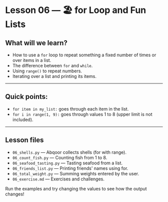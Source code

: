 # Lesson 06 — 🏖️ for Loop and Fun Lists

## What will we learn?
- How to use a `for` loop to repeat something a fixed number of times or over items in a list.
- The difference between `for` and `while`.
- Using `range()` to repeat numbers.
- Iterating over a list and printing its items.

---

## Quick points:
- `for item in my_list:` goes through each item in the list.
- `for i in range(1, 9):` goes through values 1 to 8 (upper limit is not included).

---

## Lesson files
- `06_shells.py` — Abqoor collects shells (for with range).
- `06_count_fish.py` — Counting fish from 1 to 8.
- `06_seafood_tasting.py` — Tasting seafood from a list.
- `06_friends_list.py` — Printing friends' names using for.
- `06_total_weight.py` — Summing weights entered by the user.
- `06_exercise.md` — Exercises and challenges.

Run the examples and try changing the values to see how the output changes!
